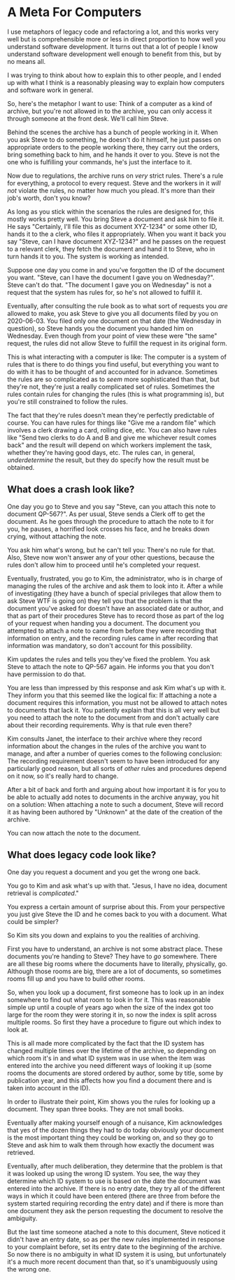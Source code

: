 # A Meta For Computers

I use metaphors of legacy code and refactoring a lot, and this works very well but is comprehensible more or less in direct proportion to how well you understand software development.
It turns out that a lot of people I know understand software development well enough to benefit from this, but by no means all.

I was trying to think about how to explain this to other people, and I ended up with what I think is a reasonably pleasing way to explain how computers and software work in general.

So, here's the metaphor I want to use: Think of a computer as a kind of archive, but you're not allowed in to the archive, you can only access it through someone at the front desk. We'll call him Steve.

Behind the scenes the archive has a bunch of people working in it. When you ask Steve to do something, he doesn't do it himself, he just passes on appropriate orders to the people working there, they carry out the orders, bring something back to him, and he hands it over to you. Steve is not the one who is fulfilling your commands, he's just the interface to it.

Now due to regulations, the archive runs on *very* strict rules. There's a rule for everything, a protocol to every request. Steve and the workers in it *will not* violate the rules, no matter how much you plead. It's more than their job's worth, don't you know?

As long as you stick within the scenarios the rules are designed for, this mostly works pretty well.
You bring Steve a document and ask him to file it. He says "Certainly, I'll file this as document XYZ-1234" or some other ID, hands it to the a clerk, who files it appropriately.
When you want it back you say "Steve, can I have document XYZ-1234?" and he passes on the request to a relevant clerk, they fetch the document and hand it to Steve, who in turn hands it to you. The system is working as intended.

Suppose one day you come in and you've forgotten the ID of the document you want. "Steve, can I have the document I gave you on Wednesday?".
Steve can't do that. "The document I gave you on Wednesday" is not a request that the system has rules for, so he's not allowed to fulfill it.

Eventually, after consulting the rule book as to what sort of requests you *are* allowed to make, you ask Steve to give you all documents filed by you on 2020-06-03. You filed only one document on that date (the Wednesday in question), so Steve hands you the document you handed him on Wednesday. Even though from your point of view these were "the same" request, the rules did not allow Steve to fulfill the request in its original form.

This is what interacting with a computer is like: The computer is a system of rules that is there to do things you find useful, but everything you want to do with it has to be thought of and accounted for in advance.
Sometimes the rules are so complicated as to *seem* more sophisticated than that, but they're not, they're just a really complicated set of rules. Sometimes the rules contain rules for changing the rules (this is what programming is), but you're still constrained to follow the rules.

The fact that they're rules doesn't mean they're perfectly predictable of course. You can have rules for things like "Give me a random file" which involves a clerk drawing a card, rolling dice, etc. You can also have rules like "Send two clerks to do A and B and give me whichever result comes back" and the result will depend on which workers implement the task, whether they're having good days, etc. The rules can, in general, *underdetermine* the result, but they do specify how the result must be obtained.

## What does a crash look like?

One day you go to Steve and you say "Steve, can you attach this note to document QP-567?". As per usual, Steve sends a Clerk off to get the document. As he goes through the procedure to attach the note to it for you, he pauses, a horrified look crosses his face, and he breaks down crying, without attaching the note.

You ask him what's wrong, but he can't tell you: There's no rule for that. Also, Steve now won't answer any of your other questions, because the rules don't allow him to proceed until he's completed your request.

Eventually, frustrated, you go to Kim, the administrator, who is in charge of managing the rules of the archive and ask them to look into it. After a while of investigating (they have a bunch of special privileges that allow them to ask Steve WTF is going on) they tell you that the problem is that the document you've asked for doesn't have an associated date or author, and that as part of their procedures Steve has to record those as part of the log of your request when handing you a document. The document you attempted to attach a note to came from before they were recording that information on entry, and the recording rules came in after recording that information was mandatory, so don't account for this possibility.

Kim updates the rules and tells you they've fixed the problem. You ask Steve to attach the note to QP-567 again. He informs you that you don't have permission to do that.

You are less than impressed by this response and ask Kim what's up with it. They inform you that this seemed like the logical fix: If attaching a note a document requires this information, you must not be allowed to attach notes to documents that lack it. You patiently explain that this is all very well but you need to attach the note to the document from and don't actually care about their recording requirements.
Why is that rule even there?

Kim consults Janet, the interface to their archive where they record information about the changes in the rules of the archive you want to manage, and after a number of queries comes to the following conclusion: The recording requirement doesn't seem to have been introduced for any particularly good reason, but all sorts of *other* rules and procedures depend on it now, so it's really hard to change.

After a bit of back and forth and arguing about how important it is for you to be able to actually add notes to documents in the archive anyway, you hit on a solution: When attaching a note to such a document, Steve will record it as having been authored by "Unknown" at the date of the creation of the archive.

You can now attach the note to the document.

## What does legacy code look like?

One day you request a document and you get the wrong one back.

You go to Kim and ask what's up with that. "Jesus, I have no idea, document retrieval is *complicated*."

You express a certain amount of surprise about this. From your perspective you just give Steve the ID and he comes back to you with a document. What could be simpler?

So Kim sits you down and explains to you the realities of archiving.

First you have to understand, an archive is not some abstract place. These documents you're handing to Steve? They have to *go* somewhere. There are all these big rooms where the documents have to literally, physically, go. Although those rooms are big, there are a lot of documents, so sometimes rooms fill up and you have to build other rooms.

So, when you look up a document, first someone has to look up in an index somewhere to find out what room to look in for it. This was reasonable simple up until a couple of years ago when the size of the index got too large for the room they were storing it in, so now the index is split across multiple rooms. So first they have a procedure to figure out which index to look at.

This is all made more complicated by the fact that the ID system has changed multiple times over the lifetime of the archive, so depending on which room it's in and what ID system was in use when the item was entered into the archive you need different ways of looking it up (some rooms the documents are stored ordered by author, some by title, some by publication year, and this affects how you find a document there and is taken into account in the ID).

In order to illustrate their point, Kim shows you the rules for looking up a document. They span three books. They are not small books.

Eventually after making yourself enough of a nuisance, Kim acknowledges that yes of the dozen things they had to do today obviously your document is the most important thing they could be working on,
and so they go to Steve and ask him to walk them through how exactly the document was retrieved.

Eventually, after much deliberation, they determine that the problem is that it was looked up using the wrong ID system.
You see, the way they determine which ID system to use is based on the date the document was entered into the archive. If there is no entry date, they try all of the different ways in which it could have been entered (there are three from before the system started requiring recording the entry date) and if there is more than one document they ask the person requesting the document to resolve the ambiguity.

But the last time someone atached a note to this document, Steve noticed it didn't have an entry date, so as per the new rules implemented in response to your complaint before, set its entry date to the beginning of the archive. So now there is no ambiguity in what ID system it is using, but unfortunately it's a much more recent document than that, so it's unambiguously using the wrong one.

